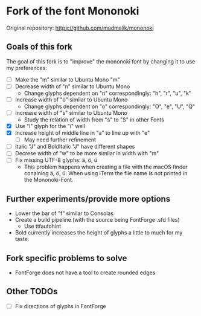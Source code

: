 # Fork of the font Mononoki
Original repository: https://github.com/madmalik/mononoki

## Goals of this fork
The goal of this fork is to "improve" the mononoki font by changing it to use 
my preferences:
- [ ] Make the "m" similar to Ubuntu Mono "m"
- [ ] Decrease width of "n" similar to Ubuntu Mono
  + Change glyphs dependent on "n" correspondingly: "h", "r", "u", "k"
- [ ] Increase width of "o" similar to Ubuntu Mono
  + Change glyphs dependent on "o" correspondingly: "O", "e", "U", "Q"
- [ ] Increase width of "s" similar to Ubuntu Mono
  + Study the relation of width from "s" to "S" in other Fonts
- [x] Use "l" glyph for the "i" well
- [x] Increase height of middle line in "a" to line up with "e"
  - [ ] May need further refinement
- [ ] Italic "J" and BoldItalic "J" have different shapes
- [ ] Decrese width of "w" to be more similar in width with "m"
- [ ] Fix missing UTF-8 glyphs: ä, ö, ü
  + This problem happens when creating a file with the macOS finder 
    conaining ä, ö, ü: When using iTerm the file name is not printed in the 
    Mononoki-Font.

## Further experiments/provide more options
* Lower the bar of "f" similar to Consolas
* Create a build pipeline (with the source being FontForge .sfd files)
  - Use ttfautohint
* Bold currently increases the height of glyphs a little to much for my taste.

## Fork specific problems to solve
* FontForge does not have a tool to create rounded edges

## Other TODOs
- [ ] Fix directions of glyphs in FontForge
